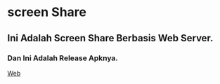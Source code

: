 # screen Share

## Ini Adalah Screen Share Berbasis Web Server.
### Dan Ini Adalah Release Apknya.
[Web](https://raw.githubusercontent.com/AsepMo/RecordRTC/Application/build/sreen-share-v1.0.apk)
